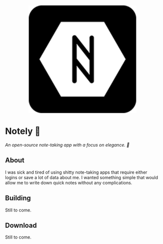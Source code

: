 <p align="center">
 <img src="https://github.com/iamtheblackunicorn/Notely/raw/main/android/app/src/main/res/mipmap-xxxhdpi/ic_launcher.png" width=350/>
</p>

# Notely :scroll:

*An open-source note-taking app with a focus on elegance. :black_heart:*

## About

I was sick and tired of using shitty note-taking apps that require either logins or save a lot of data about me.
I wanted something simple that would allow me to write down quick notes without any complications.

## Building

Still to come.

## Download

Still to come.

